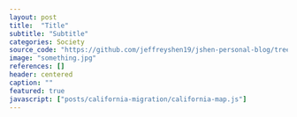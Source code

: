 ```yaml
---
layout: post
title:  "Title"
subtitle: "Subtitle"
categories: Society
source_code: "https://github.com/jeffreyshen19/jshen-personal-blog/tree/master/_code/california-migration"
image: "something.jpg"
references: []
header: centered
caption: ""
featured: true
javascript: ["posts/california-migration/california-map.js"]
---
```


<div class = "california-map" data-csv = "/data/california-migration/county-net-exodus.csv">
</div>
